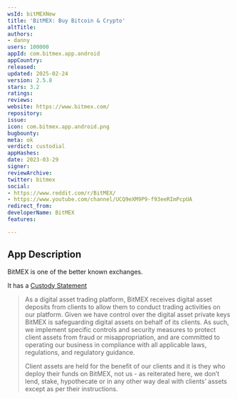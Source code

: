 ```yaml
---
wsId: bitMEXNew
title: 'BitMEX: Buy Bitcoin & Crypto'
altTitle: 
authors:
- danny
users: 100000
appId: com.bitmex.app.android
appCountry: 
released: 
updated: 2025-02-24
version: 2.5.8
stars: 3.2
ratings: 
reviews: 
website: https://www.bitmex.com/
repository: 
issue: 
icon: com.bitmex.app.android.png
bugbounty: 
meta: ok
verdict: custodial
appHashes: 
date: 2023-03-29
signer: 
reviewArchive: 
twitter: bitmex
social:
- https://www.reddit.com/r/BitMEX/
- https://www.youtube.com/channel/UCQ9eXM9P9-f93eeRImPcpUA
redirect_from: 
developerName: BitMEX
features: 

---
```


## App Description 

BitMEX is one of the better known exchanges. 

It has a [Custody Statement](https://www.bitmex.com/custody-statement)

> As a digital asset trading platform, BitMEX receives digital asset deposits from clients to allow them to conduct trading activities on our platform. Given we have control over the digital asset private keys BitMEX is safeguarding digital assets on behalf of its clients. As such, we implement specific controls and security measures to protect client assets from fraud or misappropriation, and are committed to operating our business in compliance with all applicable laws, regulations, and regulatory guidance.
>
> Client assets are held for the benefit of our clients and it is they who deploy their funds on BitMEX, not us - as reiterated here, we don’t lend, stake, hypothecate or in any other way deal with clients’ assets except as per their instructions.
